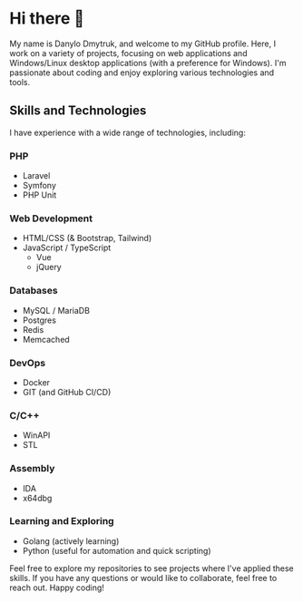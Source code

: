# Hi there 👋

My name is Danylo Dmytruk, and welcome to my GitHub profile. Here, I work on a variety of projects, focusing on web applications and Windows/Linux desktop applications (with a preference for Windows). I'm passionate about coding and enjoy exploring various technologies and tools.

## Skills and Technologies

I have experience with a wide range of technologies, including:

### PHP
- Laravel
- Symfony
- PHP Unit

### Web Development
- HTML/CSS (& Bootstrap, Tailwind)
- JavaScript / TypeScript
  - Vue
  - jQuery

### Databases
- MySQL / MariaDB
- Postgres
- Redis
- Memcached

### DevOps
- Docker
- GIT (and GitHub CI/CD)

### C/C++
- WinAPI
- STL

### Assembly
- IDA
- x64dbg

### Learning and Exploring
- Golang (actively learning)
- Python (useful for automation and quick scripting)

Feel free to explore my repositories to see projects where I've applied these skills. If you have any questions or would like to collaborate, feel free to reach out. Happy coding!
